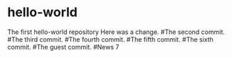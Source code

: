 # hello-world
The first hello-world repository
Here was a change.
#The second commit.
#The third commit.
#The fourth commit.
#The fifth commit.
#The sixth commit.
#The guest commit.
#News 7